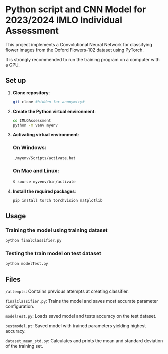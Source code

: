 # Python script and CNN Model for 2023/2024 IMLO Individual Assessment

This project implements a Convolutional Neural Network for classifying flower images from the Oxford Flowers-102 dataset using PyTorch.

It is strongly recommended to run the training program on a computer with a GPU.

## Set up

1. **Clone repository**:

   ```sh
   git clone #hidden for anonymity#
   ```

2. **Create the Python virtual environment**:

   ```sh
   cd IMLOAssessment
   python -m venv myenv
   ```

3. **Activating virtual environment**:

   ### On Windows:

   ```sh
   ./myenv/Scripts/activate.bat
   ```

   ### On Mac and Linux:

   ```sh
   $ source myvenv/bin/activate
   ```

4. **Install the required packages**:

   ```sh
   pip install torch torchvision matplotlib
   ```

## Usage

### Training the model using training dataset

```sh
python finalClassifier.py
```

### Testing the train model on test dataset

```sh
python modelTest.py
```

## Files

`/attempts`: Contains previous attempts at creating classifier.

`finalClassifier.py`: Trains the model and saves most accurate parameter configuration.

`modelTest.py`: Loads saved model and tests accuracy on the test dataset.

`bestmodel.pt`: Saved model with trained parameters yielding highest accuracy.

`dataset_mean_std.py`: Calculates and prints the mean and standard deviation of the training set.
